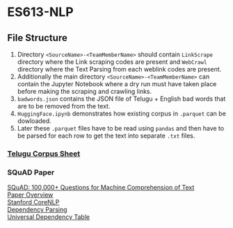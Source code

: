 # ES613-NLP

## File Structure

1. Directory `<SourceName>-<TeamMemberName>` should contain `LinkScrape` directory where the Link scraping codes are present and `WebCrawl` directory where the Text Parsing from each weblink codes are present.
2. Additionally the main directory `<SourceName>-<TeamMemberName>` can contain the Jupyter Notebook where a dry run must have taken place before making the scraping and crawling links.
3. `badwords.json` contains the JSON file of Telugu + English bad words that are to be removed from the text.
4. `HuggingFace.ipynb` demonstrates how existing corpus in `.parquet` can be dowloaded.
5. Later these `.parquet` files have to be read using `pandas` and then have to be parsed for each row to get the text into separate `.txt` files.

### [Telugu Corpus Sheet](https://docs.google.com/spreadsheets/d/1Kr59i-8Gyhi3ehN_hLVCPdBcms7L07xNUUFsTW3uFDk/edit?gid=1042635267#gid=1042635267)

### SQuAD Paper

[SQuAD: 100,000+ Questions for Machine Comprehension of Text](https://arxiv.org/abs/1606.05250) <br>
[Paper Overview](https://sh-tsang.medium.com/brief-review-squad-100-000-questions-for-machine-comprehension-of-text-f191c6b670b8) <br>
[Stanford CoreNLP](https://stanfordnlp.github.io/CoreNLP/) <br>
[Dependency Parsing](https://towardsdatascience.com/natural-language-processing-dependency-parsing-cf094bbbe3f7) <br>
[Universal Dependency Table](https://universaldependencies.org/u/dep/) <br>

